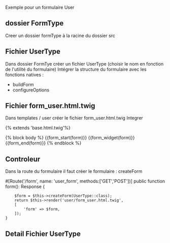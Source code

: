 
Exemple pour un formulaire User

## dossier FormType
Creer un dossier formType à la racine du dossier src

## Fichier UserType
Dans dossier FormTye créer un fichier UserType (choisir le nom en fonction de l'utilité du formulaire)
Intégrer la structure du formulaire avec les fonctions natives : 
- buildForm
- configureOptions

## Fichier form_user.html.twig 
Dans templates / user créer le fichier form_user.html.twig
Integrer

{% extends 'base.html.twig'%}

{% block body %}
    {{form_start(form)}}
    {{form_widget(form)}}
    {{form_end(form)}}
{% endblock %} 

## Controleur
Dans la route du formulaire il faut créer le formulaire : createForm

#[Route('/form', name: 'user_form', methods:['GET','POST'])]
    public function form(): Response
    {

        $form = $this->createForm(UserType::class);
        return $this->render('user/form_user.html.twig',
        [
            'form' => $form,
        ]);
    }
## Detail Fichier UserType
